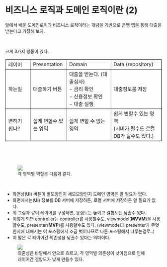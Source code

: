# 비즈니스 로직과 도메인 로직이란 (2)

<p>앞에서 배운 도메인로직과 비즈니스 로직이라는 개념을 기반으로 은행 앱을 통해 대출을 받는다고 가정해 보자.&nbsp;</p>
<p>&nbsp;</p>
<p>크게 3가지 행동이 있다.&nbsp;</p>
<table border="1" style="border-collapse: collapse; width: 100%;">
<tbody>
<tr>
<td style="width: 16.6667%;">레이어</td>
<td style="width: 20.2714%;">Presentation&nbsp;</td>
<td style="width: 29.7286%;">Domain</td>
<td style="width: 33.3333%;">Data (repository)&nbsp;</td>
</tr>
<tr>
<td style="width: 16.6667%;">하는일</td>
<td style="width: 20.2714%;">대출하기 버튼</td>
<td style="width: 29.7286%;">대출을 받는다. (대출심사)<br />- 금리 확인<br />- 신용정보 확인<br />- 대출 실행&nbsp;</td>
<td style="width: 33.3333%;">대출정보를 저장</td>
</tr>
<tr>
<td style="width: 16.6667%;">변하기 쉽나?</td>
<td style="width: 20.2714%;">쉽게 변할수 있는 영역&nbsp;</td>
<td style="width: 29.7286%;">쉽게 변할 수 없는 영역&nbsp;</td>
<td style="width: 33.3333%;">쉽게 변할수 있는 영역&nbsp;<br />(서버가 될수도 로컬 DB가 될수도 있다.)</td>
</tr>
</tbody>
</table>
<p>&nbsp;</p>
<p>&nbsp;</p>
<p><figure class="imageblock alignCenter"><span><img src="https://blog.kakaocdn.net/dn/Z5qJh/btsIGzfaZbV/Q4BxBvodefCLJQhXATmlB1/img.png" /></span><figcaption>각 영역별 역할은 다음과 같다.</figcaption>
</figure>
</p>
<p>&nbsp;</p>
<ul>
<li>화면상(<b>UI</b>) 버튼이 별모양인지 세모모양인지 도메인 영역은 알 필요가 없다.&nbsp;</li>
<li>화면에서는(<b>UI</b>) 정보를 DB 서버에 저장하든, 로컬 서버에 저장하든 알 필요가 없다.&nbsp;</li>
<li>위 그림과 같이 레이어를 구성하면, 응집도는 높이고 결합도는 낮출수 있다.&nbsp;</li>
<li>이렇게 되면 controller는 controller를 사용할수도, viewmodel(<b>MVVM</b>)을 사용할수도, presenter(<b>MVP</b>)를 사용할수도 있다. (viewmodel과 presenter가 무엇인지에 대해서는 이 포스팅에서 조금 벗어나므로 다른 포스팅에서 다루는걸로..)</li>
<li>이 말은 각 레이어간 의존성을 낮출수 있다는 의미이다.&nbsp;</li>
</ul>
<p><figure class="imageblock alignCenter"><span><img src="https://blog.kakaocdn.net/dn/ekGx7N/btsIGkP5ac8/TnscLzlkBOpw0AxrKTkNPK/img.png" /></span><figcaption>의존성은 바깥에서 안으로 흐르고, 각 영역별 의존성이 낮아짐으로 인해 레이어간 결합도가 낮게 만들수 있다.</figcaption>
</figure>
</p>
